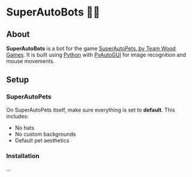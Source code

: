 # SuperAutoBots 🤖🐢

## About

**SuperAutoBots** is a bot for the game [SuperAutoPets, by Team Wood Games](https://teamwoodgames.com/). It is built using [Python](https://www.python.org/) with [PyAutoGUI](https://pyautogui.readthedocs.io/en/latest/) for image recognition and mouse movements.

## Setup

### SuperAutoPets

On SuperAutoPets itself, make sure everything is set to **default**. This includes:

- No hats
- No custom backgrounds
- Default pet aesthetics

### Installation

...


